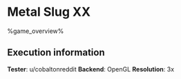# Metal Slug XX 

%game_overview%

## Execution information

**Tester**: u/cobaltonreddit
**Backend**: OpenGL
**Resolution**: 3x